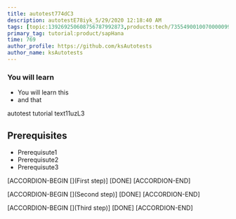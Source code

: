 ```yaml
---
title: autotest774dC3
description: autotestE78iyk_5/29/2020 12:18:40 AM
tags: [topic:139269250608756787992873,products:tech/73554900100700000996,tutorial:experience/advanced]
primary_tag: tutorial:product/sapHana
time: 769
author_profile: https://github.com/ksAutotests
author_name: ksAutotests
---
```

### You will learn
- You will learn this
- and that

autotest tutorial text11uzL3

## Prerequisites
- Prerequisute1
- Prerequisute2
- Prerequisute3

[ACCORDION-BEGIN [](First step)]
[DONE]
[ACCORDION-END]

[ACCORDION-BEGIN [](Second step)]
[DONE]
[ACCORDION-END]

[ACCORDION-BEGIN [](Third step)]
[DONE]
[ACCORDION-END]

